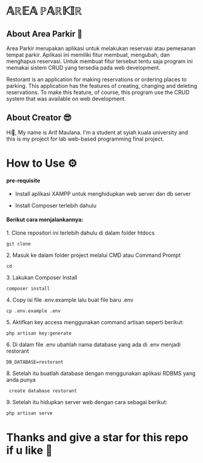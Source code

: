 # 𝔸ℝ𝔼𝔸 ℙ𝔸ℝ𝕂𝕀ℝ

## About Area Parkir 🤔
Area Parkir merupakan aplikasi untuk melakukan reservasi atau pemesanan tempat parkir. Aplikasi ini memiliki fitur membuat, mengubah, dan menghapus reservasi. Untuk membuat fitur tersebut tentu saja program ini memakai sistem CRUD yang tersedia pada web development.

Restorant is an application for making reservations or ordering places to parking. This application has the features of creating, changing and deleting reservations. To make this feature, of course, this program use the CRUD system that was available on web development.

## About Creator 😎
Hi👋, My name is Arif Maulana. I'm a student at syiah kuala university and this is my project for lab web-based programming final project.

# How to Use ⚙

<h4>pre-requisite</h4>
<ul>
 <p> <li>Install aplikasi XAMPP untuk menghidupkan web server dan db server</li> </p>
  <li>Install Composer terlebih dahulu</ll>
  </ul>

 <h4>Berikut cara menjalankannya:</h4>
1. Clone repositori ini terlebih dahulu di dalam folder htdocs
  <pre><code>git clone </code></pre>
2. Masuk ke dalam folder project melalui CMD atau Command Prompt
   <pre><code>cd  </code></pre>
3. Lakukan Composer Install
   <pre><code>composer install</code></pre>
4. Copy isi file .env.example lalu buat file baru .env
    <pre><code>cp .env.example .env</code></pre>
5. Aktifkan key access menggunakan command artisan seperti berikut:
    <pre><code>php artisan key:generate</code></pre>
6. Di dalam file .env ubahlah nama database yang ada di .env menjadi restorant
    <pre><code>DB_DATABASE=restorant</code></pre>
8. Setelah itu buatlah database dengan menggunakan aplikasi RDBMS yang anda punya
    <pre><code> create database restorant</code></pre>
9. Setelah itu hidupkan server web dengan cara sebagai berikut:
    <pre><code>php artisan serve</code></pre>
    
# Thanks and give a star for this repo if u like 👾
